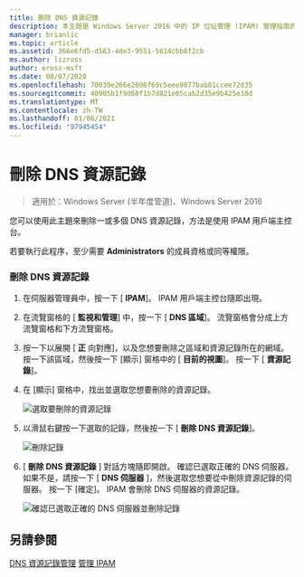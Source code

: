 ```yaml
---
title: 刪除 DNS 資源記錄
description: 本主題是 Windows Server 2016 中的 IP 位址管理 (IPAM) 管理指南的一部分。
manager: brianlic
ms.topic: article
ms.assetid: 366e6fd5-d563-4de3-9551-5614cbb8f2cb
ms.author: lizross
author: eross-msft
ms.date: 08/07/2020
ms.openlocfilehash: 70039e266e2696f69c5eee8077bab81ccee72d35
ms.sourcegitcommit: 40905b1f9d68f1b7d821e05cab2d35e9b425e38d
ms.translationtype: MT
ms.contentlocale: zh-TW
ms.lasthandoff: 01/06/2021
ms.locfileid: "97945454"
---
```

# <a name="delete-dns-resource-records"></a>刪除 DNS 資源記錄

>適用於：Windows Server (半年度管道)、Windows Server 2016

您可以使用此主題來刪除一或多個 DNS 資源記錄，方法是使用 IPAM 用戶端主控台。

若要執行此程序，至少需要 **Administrators** 的成員資格或同等權限。

### <a name="to-delete-dns-resource-records"></a>刪除 DNS 資源記錄

1.  在伺服器管理員中，按一下 [  **IPAM**]。 IPAM 用戶端主控台隨即出現。

2.  在流覽窗格的 [ **監視和管理**] 中，按一下 [ **DNS 區域**]。  流覽窗格會分成上方流覽窗格和下方流覽窗格。

3.  按一下以展開 [ **正** 向對應]，以及您想要刪除之區域和資源記錄所在的網域。 按一下該區域，然後按一下 [顯示] 窗格中的 [ **目前的視圖**]。 按一下 [ **資源記錄**]。

4.  在 [顯示] 窗格中，找出並選取您想要刪除的資源記錄。

    ![選取要刪除的資源記錄](../../media/Delete-DNS-Resource-Records/ipam_DeleteRR_01.jpg)

5.  以滑鼠右鍵按一下選取的記錄，然後按一下 [ **刪除 DNS 資源記錄**]。

    ![刪除記錄](../../media/Delete-DNS-Resource-Records/ipam_DeleteRR_02.jpg)

6.  [ **刪除 DNS 資源記錄** ] 對話方塊隨即開啟。 確認已選取正確的 DNS 伺服器。 如果不是，請按一下 [ **DNS 伺服器** ]，然後選取您想要從中刪除資源記錄的伺服器。 按一下 [確定]。 IPAM 會刪除 DNS 伺服器的資源記錄。

    ![確認已選取正確的 DNS 伺服器並刪除記錄](../../media/Delete-DNS-Resource-Records/ipam_DeleteRR_03.jpg)

## <a name="see-also"></a>另請參閱
[DNS 資源記錄管理](DNS-Resource-Record-Management.md) 
[管理 IPAM](Manage-IPAM.md)



